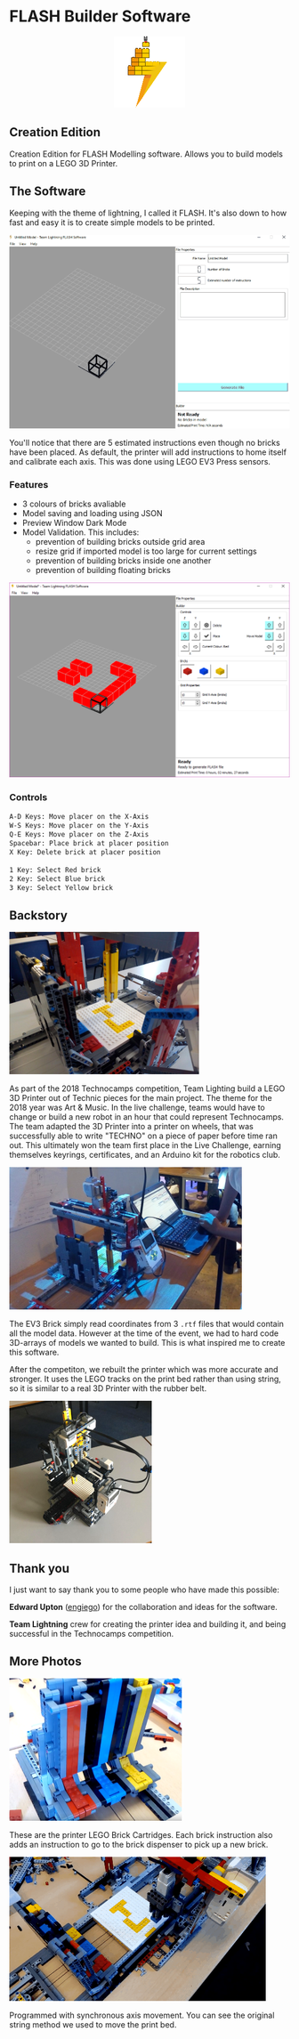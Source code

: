 # FLASH Builder Software

<center>
<img src="docs/flash-software-128.png?raw=true" alt="logo">
</center>

## Creation Edition

Creation Edition for FLASH Modelling software. Allows you to build models to print on a LEGO 3D Printer.

## The Software

Keeping with the theme of lightning, I called it FLASH. It's also down to how fast and easy it is to create simple models to be printed.

![GIF of Software](docs/flash-1.gif?raw=true "FLASH Software Preview")

You'll notice that there are 5 estimated instructions even though no bricks have been placed. As default, the printer will add instructions to home itself and calibrate each axis. This was done using LEGO EV3 Press sensors.

### Features

- 3 colours of bricks avaliable
- Model saving and loading using JSON
- Preview Window Dark Mode
- Model Validation. This includes:
  - prevention of building bricks outside grid area
  - resize grid if imported model is too large for current settings
  - prevention of building bricks inside one another
  - prevention of building floating bricks

![Image of Model in Software](docs/flash-2.png?raw=true "FLASH Model Preview")

### Controls

```none
A-D Keys: Move placer on the X-Axis
W-S Keys: Move placer on the Y-Axis
Q-E Keys: Move placer on the Z-Axis
Spacebar: Place brick at placer position
X Key: Delete brick at placer position

1 Key: Select Red brick
2 Key: Select Blue brick
3 Key: Select Yellow brick
```

## Backstory

![Image of 3D Printer](docs/printer-original.png?raw=true "Team Lightning's 3D Printer")

As part of the 2018 Technocamps competition, Team Lighting build a LEGO 3D Printer out of Technic pieces for the main project. The theme for the 2018 year was Art & Music. In the live challenge, teams would have to change or build a new robot in an hour that could represent Technocamps. The team adapted the 3D Printer into a printer on wheels, that was successfully able to write "TECHNO" on a piece of paper before time ran out. This ultimately won the team first place in the Live Challenge, earning themselves keyrings, certificates, and an Arduino kit for the robotics club.

![Image of 3D Printer at Event](docs/printer-at-event.png?raw=true "Team Lightning's 3D Printer")

The EV3 Brick simply read coordinates from 3 `.rtf` files that would contain all the model data. However at the time of the event, we had to hard code 3D-arrays of models we wanted to build. This is what inspired me to create this software.

After the competiton, we rebuilt the printer which was more accurate and stronger. It uses the LEGO tracks on the print bed rather than using string, so it is similar to a real 3D Printer with the rubber belt.

![Image of Rebuilt Printer](docs/printer-256.png?raw=true "Rebuilt 3D Printer")

## Thank you

I just want to say thank you to some people who have made this possible:

**Edward Upton** ([engiego](http://github.com/engiego)) for the collaboration and ideas for the software.

**Team Lightning** crew for creating the printer idea and building it, and being successful in the Technocamps competition.

## More Photos

![Image of Brick Cartridges](docs/printer-cartridges.png?raw=true "Printer Cartridges")

These are the printer LEGO Brick Cartridges. Each brick instruction also adds an instruction to go to the brick dispenser to pick up a new brick.

![GIF of Printer in action](docs/printer-working.gif?raw=true "Printer in action")

Programmed with synchronous axis movement. You can see the original string method we used to move the print bed.
